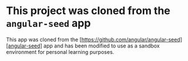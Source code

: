 #  This project was cloned from the `angular-seed` app

This app was cloned from the [https://github.com/angular/angular-seed][angular-seed] app and has been modified to use as a sandbox environment for personal learning purposes.